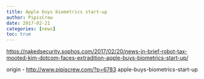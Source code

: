 ```yaml
---
title: Apple buys biometrics start-up
author: PipisCrew
date: 2017-02-21
categories: [news]
toc: true
---
```


https://nakedsecurity.sophos.com/2017/02/20/news-in-brief-robot-tax-mooted-kim-dotcom-faces-extradition-apple-buys-biometrics-start-up/

origin - http://www.pipiscrew.com/?p=6783 apple-buys-biometrics-start-up